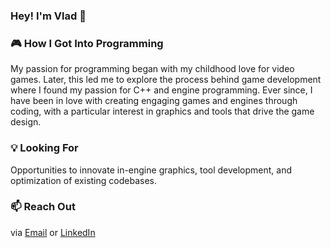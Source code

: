 ### Hey! I'm Vlad 👋


### 🎮 How I Got Into Programming

My passion for programming began with my childhood love for video games. Later, this led me to explore the process behind game development where I found my passion for C++ and engine programming. Ever since, I have been in love with creating engaging games and engines through coding, with a particular interest in graphics and tools that drive the game design.
  
### 💡 Looking For
Opportunities to innovate in-engine graphics, tool development, and optimization of existing codebases.


### 📫 Reach Out
via [Email](antoniuk0372@gmail.com) or [LinkedIn](https://www.linkedin.com/in/antoniukoff/)
